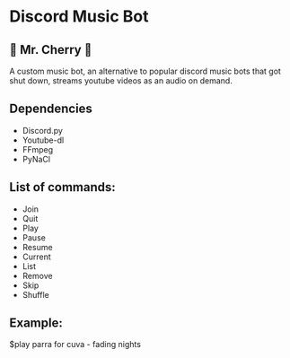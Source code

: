 # Discord Music Bot
## 🍒 Mr. Cherry 🍒

A custom music bot, an alternative to popular discord music bots that got shut down, streams youtube videos as an audio on demand. 

## Dependencies 
* Discord.py
* Youtube-dl
* FFmpeg
* PyNaCl

## List of commands:
- Join
- Quit
- Play
- Pause
- Resume
- Current
- List
- Remove
- Skip
- Shuffle

## Example:
$play parra for cuva - fading nights 
